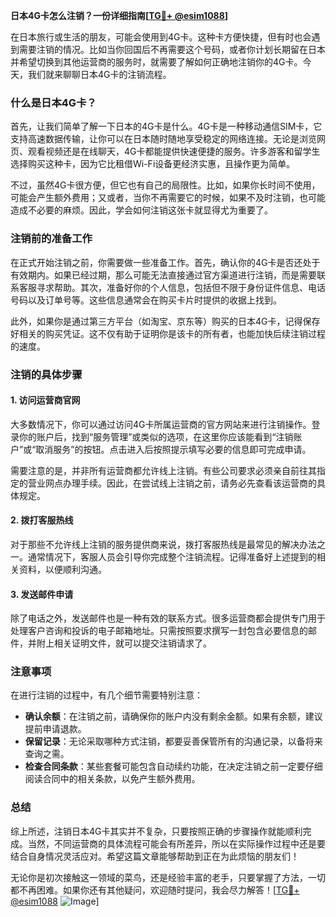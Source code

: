 **日本4G卡怎么注销？一份详细指南[[TG💪+ @esim1088](https://t.me/s/esim1088)]**

在日本旅行或生活的朋友，可能会使用到4G卡。这种卡方便快捷，但有时也会遇到需要注销的情况。比如当你回国后不再需要这个号码，或者你计划长期留在日本并希望切换到其他运营商的服务时，就需要了解如何正确地注销你的4G卡。今天，我们就来聊聊日本4G卡的注销流程。

### 什么是日本4G卡？

首先，让我们简单了解一下日本的4G卡是什么。4G卡是一种移动通信SIM卡，它支持高速数据传输，让你可以在日本随时随地享受稳定的网络连接。无论是浏览网页、观看视频还是在线聊天，4G卡都能提供快速便捷的服务。许多游客和留学生选择购买这种卡，因为它比租借Wi-Fi设备更经济实惠，且操作更为简单。

不过，虽然4G卡很方便，但它也有自己的局限性。比如，如果你长时间不使用，可能会产生额外费用；又或者，当你不再需要它的时候，如果不及时注销，也可能造成不必要的麻烦。因此，学会如何注销这张卡就显得尤为重要了。

### 注销前的准备工作

在正式开始注销之前，你需要做一些准备工作。首先，确认你的4G卡是否还处于有效期内。如果已经过期，那么可能无法直接通过官方渠道进行注销，而是需要联系客服寻求帮助。其次，准备好你的个人信息，包括但不限于身份证件信息、电话号码以及订单号等。这些信息通常会在购买卡片时提供的收据上找到。

此外，如果你是通过第三方平台（如淘宝、京东等）购买的日本4G卡，记得保存好相关的购买凭证。这不仅有助于证明你是该卡的所有者，也能加快后续注销过程的速度。

### 注销的具体步骤

#### 1. 访问运营商官网
大多数情况下，你可以通过访问4G卡所属运营商的官方网站来进行注销操作。登录你的账户后，找到“服务管理”或类似的选项，在这里你应该能看到“注销账户”或“取消服务”的按钮。点击进入后按照提示填写必要的信息即可完成申请。

需要注意的是，并非所有运营商都允许线上注销。有些公司要求必须亲自前往其指定的营业网点办理手续。因此，在尝试线上注销之前，请务必先查看该运营商的具体规定。

#### 2. 拨打客服热线
对于那些不允许线上注销的服务提供商来说，拨打客服热线是最常见的解决办法之一。通常情况下，客服人员会引导你完成整个注销流程。记得准备好上述提到的相关资料，以便顺利沟通。

#### 3. 发送邮件申请
除了电话之外，发送邮件也是一种有效的联系方式。很多运营商都会提供专门用于处理客户咨询和投诉的电子邮箱地址。只需按照要求撰写一封包含必要信息的邮件，并附上相关证明文件，就可以提交注销请求了。

### 注意事项

在进行注销的过程中，有几个细节需要特别注意：

- **确认余额**：在注销之前，请确保你的账户内没有剩余金额。如果有余额，建议提前申请退款。
- **保留记录**：无论采取哪种方式注销，都要妥善保管所有的沟通记录，以备将来查询之需。
- **检查合同条款**：某些套餐可能包含自动续约功能，在决定注销之前一定要仔细阅读合同中的相关条款，以免产生额外费用。

### 总结

综上所述，注销日本4G卡其实并不复杂，只要按照正确的步骤操作就能顺利完成。当然，不同运营商的具体流程可能会有所差异，所以在实际操作过程中还是要结合自身情况灵活应对。希望这篇文章能够帮助到正在为此烦恼的朋友们！

无论你是初次接触这一领域的菜鸟，还是经验丰富的老手，只要掌握了方法，一切都不再困难。如果你还有其他疑问，欢迎随时提问，我会尽力解答！[[TG💪+ @esim1088](https://t.me/s/esim1088) ![Image](https://i.postimg.cc/4NQfJmqS/Snipaste-2025-05-13-00-14-12.png)]